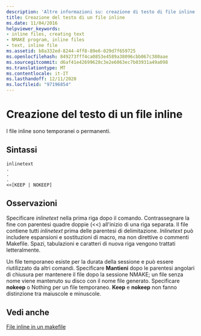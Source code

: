 ```yaml
---
description: 'Altre informazioni su: creazione di testo di file inline'
title: Creazione del testo di un file inline
ms.date: 11/04/2016
helpviewer_keywords:
- inline files, creating text
- NMAKE program, inline files
- text, inline file
ms.assetid: b8a332ed-8244-4ff8-89e6-029d7f659725
ms.openlocfilehash: 849273fff4ca0853e4589a38096cbb067c380aae
ms.sourcegitcommit: d6af41e42699628c3e2e6063ec7b03931a49a098
ms.translationtype: MT
ms.contentlocale: it-IT
ms.lasthandoff: 12/11/2020
ms.locfileid: "97196854"
---
```

# <a name="creating-inline-file-text"></a>Creazione del testo di un file inline

I file inline sono temporanei o permanenti.

## <a name="syntax"></a>Sintassi

```
inlinetext
.
.
.
<<[KEEP | NOKEEP]
```

## <a name="remarks"></a>Osservazioni

Specificare *inlinetext* nella prima riga dopo il comando. Contrassegnare la fine con parentesi quadre doppie (<<) all'inizio di una riga separata. Il file contiene tutti *inlinetext* prima delle parentesi di delimitazione. *Inlinetext* può includere espansioni e sostituzioni di macro, ma non direttive o commenti Makefile. Spazi, tabulazioni e caratteri di nuova riga vengono trattati letteralmente.

Un file temporaneo esiste per la durata della sessione e può essere riutilizzato da altri comandi. Specificare **Mantieni** dopo le parentesi angolari di chiusura per mantenere il file dopo la sessione NMAKE; un file senza nome viene mantenuto su disco con il nome file generato. Specificare **nokeep** o Nothing per un file temporaneo. **Keep** e **nokeep** non fanno distinzione tra maiuscole e minuscole.

## <a name="see-also"></a>Vedi anche

[File inline in un makefile](inline-files-in-a-makefile.md)
